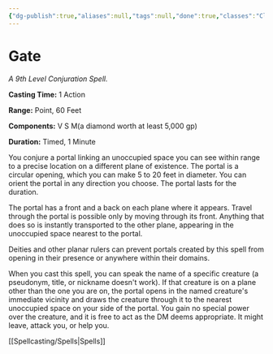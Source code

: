 ```yaml
---
{"dg-publish":true,"aliases":null,"tags":null,"done":true,"classes":"Cleric, Sorcerer, Wizard,","spellLevel":9,"school":"Conjuration","source":"PHB","permalink":"/spells/gate/","dgHomeLink":false,"dgPassFrontmatter":true}
---
```


# Gate
*A 9th Level Conjuration Spell.*

**Casting Time:** 1 Action

**Range:** Point, 60 Feet

**Components:** V S M(a diamond worth at least 5,000 gp)

**Duration:** Timed, 1 Minute

You conjure a portal linking an unoccupied space you can see within range to a precise location on a different plane of existence. The portal is a circular opening, which you can make 5 to 20 feet in diameter. You can orient the portal in any direction you choose. The portal lasts for the duration.



The portal has a front and a back on each plane where it appears. Travel through the portal is possible only by moving through its front. Anything that does so is instantly transported to the other plane, appearing in the unoccupied space nearest to the portal.



Deities and other planar rulers can prevent portals created by this spell from opening in their presence or anywhere within their domains.



When you cast this spell, you can speak the name of a specific creature (a pseudonym, title, or nickname doesn't work). If that creature is on a plane other than the one you are on, the portal opens in the named creature's immediate vicinity and draws the creature through it to the nearest unoccupied space on your side of the portal. You gain no special power over the creature, and it is free to act as the DM deems appropriate. It might leave, attack you, or help you.

[[Spellcasting/Spells|Spells]]